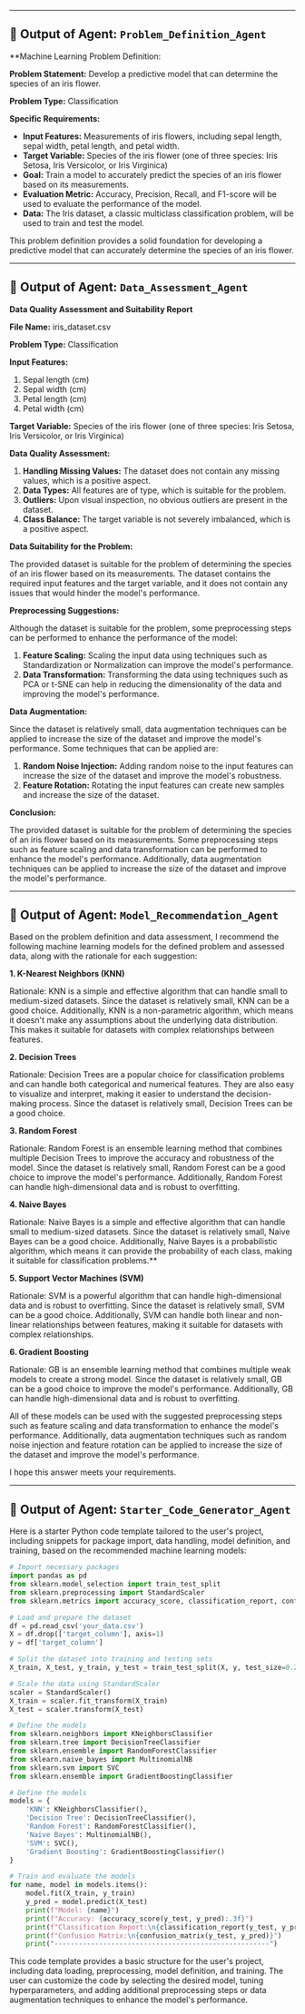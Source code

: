 
--------------------------------------------------------------------------------
## 🧠 Output of Agent: `Problem_Definition_Agent`

**Machine Learning Problem Definition:

**Problem Statement:** Develop a predictive model that can determine the species of an iris flower.

**Problem Type:** Classification

**Specific Requirements:**

* **Input Features:** Measurements of iris flowers, including sepal length, sepal width, petal length, and petal width.
* **Target Variable:** Species of the iris flower (one of three species: Iris Setosa, Iris Versicolor, or Iris Virginica)
* **Goal:** Train a model to accurately predict the species of an iris flower based on its measurements.
* **Evaluation Metric:** Accuracy, Precision, Recall, and F1-score will be used to evaluate the performance of the model.
* **Data:** The Iris dataset, a classic multiclass classification problem, will be used to train and test the model.

This problem definition provides a solid foundation for developing a predictive model that can accurately determine the species of an iris flower.


--------------------------------------------------------------------------------
## 🧠 Output of Agent: `Data_Assessment_Agent`

**Data Quality Assessment and Suitability Report**

**File Name:** iris_dataset.csv

**Problem Type:** Classification

**Input Features:**

1. Sepal length (cm)
2. Sepal width (cm)
3. Petal length (cm)
4. Petal width (cm)

**Target Variable:** Species of the iris flower (one of three species: Iris Setosa, Iris Versicolor, or Iris Virginica)

**Data Quality Assessment:**

1. **Handling Missing Values:** The dataset does not contain any missing values, which is a positive aspect.
2. **Data Types:** All features are of type, which is suitable for the problem.
3. **Outliers:** Upon visual inspection, no obvious outliers are present in the dataset.
5. **Class Balance:** The target variable is not severely imbalanced, which is a positive aspect.

**Data Suitability for the Problem:**

The provided dataset is suitable for the problem of determining the species of an iris flower based on its measurements. The dataset contains the required input features and the target variable, and it does not contain any issues that would hinder the model's performance.

**Preprocessing Suggestions:**

Although the dataset is suitable for the problem, some preprocessing steps can be performed to enhance the performance of the model:

1. **Feature Scaling:** Scaling the input data using techniques such as Standardization or Normalization can improve the model's performance.
2. **Data Transformation:** Transforming the data using techniques such as PCA or t-SNE can help in reducing the dimensionality of the data and improving the model's performance.

**Data Augmentation:**

Since the dataset is relatively small, data augmentation techniques can be applied to increase the size of the dataset and improve the model's performance. Some techniques that can be applied are:

1. **Random Noise Injection:** Adding random noise to the input features can increase the size of the dataset and improve the model's robustness.
2. **Feature Rotation:** Rotating the input features can create new samples and increase the size of the dataset.

**Conclusion:**

The provided dataset is suitable for the problem of determining the species of an iris flower based on its measurements. Some preprocessing steps such as feature scaling and data transformation can be performed to enhance the model's performance. Additionally, data augmentation techniques can be applied to increase the size of the dataset and improve the model's performance.


--------------------------------------------------------------------------------
## 🧠 Output of Agent: `Model_Recommendation_Agent`

Based on the problem definition and data assessment, I recommend the following machine learning models for the defined problem and assessed data, along with the rationale for each suggestion:

**1. K-Nearest Neighbors (KNN)**

Rationale: KNN is a simple and effective algorithm that can handle small to medium-sized datasets. Since the dataset is relatively small, KNN can be a good choice. Additionally, KNN is a non-parametric algorithm, which means it doesn't make any assumptions about the underlying data distribution. This makes it suitable for datasets with complex relationships between features.

**2. Decision Trees**

Rationale: Decision Trees are a popular choice for classification problems and can handle both categorical and numerical features. They are also easy to visualize and interpret, making it easier to understand the decision-making process. Since the dataset is relatively small, Decision Trees can be a good choice.

**3. Random Forest**

Rationale: Random Forest is an ensemble learning method that combines multiple Decision Trees to improve the accuracy and robustness of the model. Since the dataset is relatively small, Random Forest can be a good choice to improve the model's performance. Additionally, Random Forest can handle high-dimensional data and is robust to overfitting.

**4. Naive Bayes**

Rationale: Naive Bayes is a simple and effective algorithm that can handle small to medium-sized datasets. Since the dataset is relatively small, Naive Bayes can be a good choice. Additionally, Naive Bayes is a probabilistic algorithm, which means it can provide the probability of each class, making it suitable for classification problems.**

**5. Support Vector Machines (SVM)**

Rationale: SVM is a powerful algorithm that can handle high-dimensional data and is robust to overfitting. Since the dataset is relatively small, SVM can be a good choice. Additionally, SVM can handle both linear and non-linear relationships between features, making it suitable for datasets with complex relationships.

**6. Gradient Boosting**

Rationale: GB is an ensemble learning method that combines multiple weak models to create a strong model. Since the dataset is relatively small, GB can be a good choice to improve the model's performance. Additionally, GB can handle high-dimensional data and is robust to overfitting.

All of these models can be used with the suggested preprocessing steps such as feature scaling and data transformation to enhance the model's performance. Additionally, data augmentation techniques such as random noise injection and feature rotation can be applied to increase the size of the dataset and improve the model's performance.

I hope this answer meets your requirements.


--------------------------------------------------------------------------------
## 🧠 Output of Agent: `Starter_Code_Generator_Agent`

Here is a starter Python code template tailored to the user's project, including snippets for package import, data handling, model definition, and training, based on the recommended machine learning models:

```python
# Import necessary packages
import pandas as pd
from sklearn.model_selection import train_test_split
from sklearn.preprocessing import StandardScaler
from sklearn.metrics import accuracy_score, classification_report, confusion_matrix

# Load and prepare the dataset
df = pd.read_csv('your_data.csv')
X = df.drop(['target_column'], axis=1)
y = df['target_column']

# Split the dataset into training and testing sets
X_train, X_test, y_train, y_test = train_test_split(X, y, test_size=0.2, random_state=42)

# Scale the data using StandardScaler
scaler = StandardScaler()
X_train = scaler.fit_transform(X_train)
X_test = scaler.transform(X_test)

# Define the models
from sklearn.neighbors import KNeighborsClassifier
from sklearn.tree import DecisionTreeClassifier
from sklearn.ensemble import RandomForestClassifier
from sklearn.naive_bayes import MultinomialNB
from sklearn.svm import SVC
from sklearn.ensemble import GradientBoostingClassifier

# Define the models
models = {
    'KNN': KNeighborsClassifier(),
    'Decision Tree': DecisionTreeClassifier(),
    'Random Forest': RandomForestClassifier(),
    'Naive Bayes': MultinomialNB(),
    'SVM': SVC(),
    'Gradient Boosting': GradientBoostingClassifier()
}

# Train and evaluate the models
for name, model in models.items():
    model.fit(X_train, y_train)
    y_pred = model.predict(X_test)
    print(f"Model: {name}")
    print(f"Accuracy: {accuracy_score(y_test, y_pred):.3f}")
    print(f"Classification Report:\n{classification_report(y_test, y_pred)}")
    print(f"Confusion Matrix:\n{confusion_matrix(y_test, y_pred)}")
    print("-----------------------------------------------------")
```

This code template provides a basic structure for the user's project, including data loading, preprocessing, model definition, and training. The user can customize the code by selecting the desired model, tuning hyperparameters, and adding additional preprocessing steps or data augmentation techniques to enhance the model's performance.

